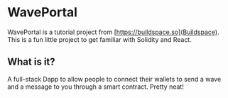 # WavePortal

WavePortal is a tutorial project from [https://buildspace.so](Buildspace).  This is a fun little project to get familiar with Solidity and React.

## What is it?
A full-stack Dapp to allow people to connect their wallets to send a wave and a message to you through a smart contract.  Pretty neat!
